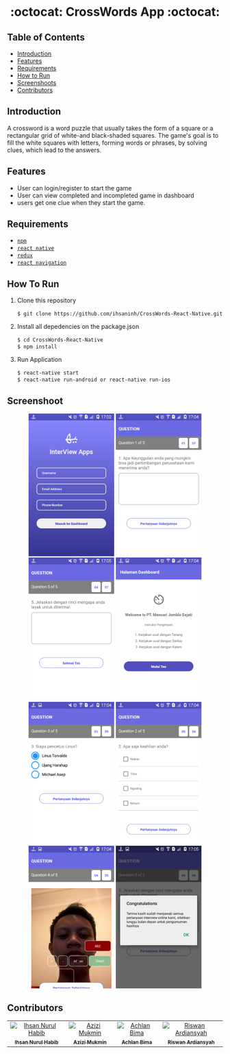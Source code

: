 <h1 align="center">:octocat: CrossWords App :octocat:</h1>

## Table of Contents

- [Introduction](#introduction)
- [Features](#features)
- [Requirements](#requirements)
- [How to Run](#howtorun)
- [Screenshoots](#screenshoot)
- [Contributors](#contributors)

## Introduction
A crossword is a word puzzle that usually takes the form of a square or a rectangular grid of white-and black-shaded squares. The game's goal is to fill the white squares with letters, forming words or phrases, by solving clues, which lead to the answers.


## Features
* User can login/register to start the game
* User can view completed and incompleted game in dashboard
* users get one clue when they start the game.

## Requirements
* [`npm`](https://www.npmjs.com/get-npm)
* [`react native`](https://facebook.github.io/react-native)
* [`redux`](https://redux.js.org/)
* [`react navigation`](https://reactnavigation.org/)


## How To Run

1. Clone this repository
   ```
   $ git clone https://github.com/ihsaninh/CrossWords-React-Native.git
   ```
2. Install all depedencies on the package.json
   ```
   $ cd CrossWords-React-Native
   $ npm install
   ```
3. Run Application
   ```
   $ react-native start
   $ react-native run-android or react-native run-ios
   ```
## Screenshoot
<div align="center">
    <img width="200" src="https://github.com/ihsaninh/Interview-App-React-Native/blob/master/screenshoots/REGISTER.png">   
    <img width="200" src="https://github.com/ihsaninh/Interview-App-React-Native/blob/master/screenshoots/TEXT.png">  
    <img width="200" src="https://github.com/ihsaninh/Interview-App-React-Native/blob/master/screenshoots/TEXT2.png">    
    <img width="200" src="https://github.com/ihsaninh/Interview-App-React-Native/blob/master/screenshoots/DASHBOARD.png">   
    <img width="200" src="https://github.com/ihsaninh/Interview-App-React-Native/blob/master/screenshoots/MULTIPLE-CHOICE.png"> 
    <img width="200" src="https://github.com/ihsaninh/Interview-App-React-Native/blob/master/screenshoots/MULTIPLE-SELECT.png">
    <img width="200" src="https://github.com/ihsaninh/Interview-App-React-Native/blob/master/screenshoots/VIDEOCALL.png">
    <img width="200" src="https://github.com/ihsaninh/Interview-App-React-Native/blob/master/screenshoots/FINISH.png">
</div>


## Contributors
<center>
  <table>
    <tr>
      <td align="center">
        <a href="https://github.com/ihsaninh">
          <img width="100" src="https://avatars0.githubusercontent.com/u/24758414?s=460&v=4" alt="Ihsan Nurul Habib"><br/>
          <sub><b>Ihsan Nurul Habib</b></sub>
        </a>
      </td>
      <td align="center">
        <a href="https://github.com/ihsaninh">
          <img width="100" src="https://avatars2.githubusercontent.com/u/50772608?s=460&v=4" alt="Azizi Mukmin"><br/>
          <sub><b>Azizi Mukmin</b></sub>
        </a>
      </td>
      <td align="center">
        <a href="https://github.com/ihsaninh">
          <img width="100" src="https://avatars3.githubusercontent.com/u/34331373?s=460&v=4" alt="Achlan Bima"><br/>
          <sub><b>Achlan Bima</b></sub>
        </a>
      </td>
      <td align="center">
        <a href="https://github.com/ihsaninh">
          <img width="100" src="https://avatars3.githubusercontent.com/u/39334864?s=460&v=4" alt="Riswan Ardiansyah"><br/>
          <sub><b>Riswan Ardiansyah</b></sub>
        </a>
      </td>
    </tr>
  </table>
</center>

